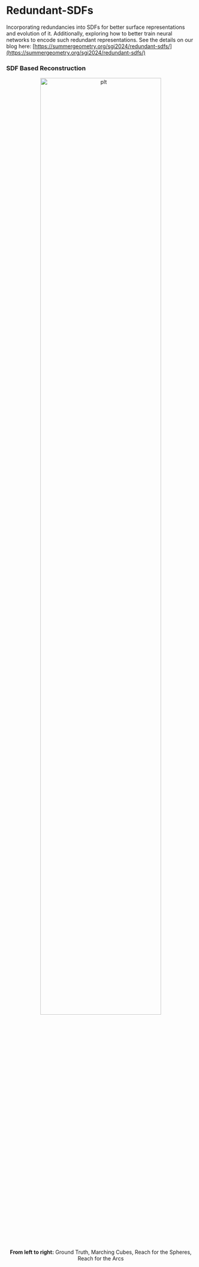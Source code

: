 # Redundant-SDFs

Incorporating redundancies into SDFs for better surface representations and evolution of it. Additionally, exploring how to better train neural networks to encode such redundant representations.
See the details on our blog here: [https://summergeometry.org/sgi2024/redundant-sdfs/](https://summergeometry.org/sgi2024/redundant-sdfs/)

### SDF Based Reconstruction

<div align =center>
  <img src="https://github.com/user-attachments/assets/44538c85-8fa0-4d4f-b914-5018f546dbd6" alt="plt" style="width: 80%;"/>
<br> <b>From left to right:</b> Ground Truth, Marching Cubes, Reach for the Spheres, Reach for the Arcs
</div>

